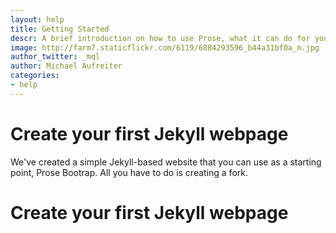 ```yaml
---
layout: help
title: Getting Started
descr: A brief introduction on how to use Prose, what it can do for you and what not.
image: http://farm7.staticflickr.com/6119/6884293596_b44a31bf0a_m.jpg
author_twitter: _mql
author: Michael Aufreiter
categories:
- help
---
```



# Create your first Jekyll webpage

We've created a simple Jekyll-based website that you can use as a starting point, Prose Bootrap. All you have to do is creating a fork.

# Create your first Jekyll webpage